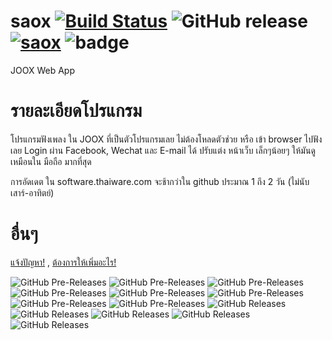 # saox [![Build Status](https://travis-ci.org/Quad-B/saox.svg?branch=master)](https://travis-ci.org/Quad-B/saox) ![GitHub release](https://img.shields.io/github/release-pre/boyphongsakorn/saox.svg?label=Latest%20Pre%20Version) [![saox](https://snapcraft.io/saox/badge.svg)](https://snapcraft.io/saox) ![badge](https://img.shields.io/github/downloads-pre/boyphongsakorn/saox/latest/total.svg?label=Download%20Pre-release%20total)
JOOX Web App

# รายละเอียดโปรแกรม
โปรแกรมฟังเพลง ใน JOOX ที่เป็นตัวโปรแกรมเลย ไม่ต้องโหลดตัวช่วย หรือ เข้า browser ไปฟังเลย
Login ผ่าน Facebook, Wechat และ E-mail ได้ 
ปรับแต่ง หน้าเว็บ เล็กๆน้อยๆ ให้มันดูเหมือนใน มือถือ มากที่สุด

การอัดเดต ใน software.thaiware.com จะช้ากว่าใน github ประมาณ 1 ถึง 2 วัน (ไม่นับเสาร์-อาทิตย์)

# อื่นๆ
[แจ้งปัญหา!](https://github.com/boyphongsakorn/saox/issues) , [ต้องการให้เพิ่มอะไร!](https://github.com/boyphongsakorn/saox/pulls)

![GitHub Pre-Releases](https://img.shields.io/github/downloads-pre/boyphongsakorn/saox/v1.6.1/total.svg?label=Download%20v1.6.1) ![GitHub Pre-Releases](https://img.shields.io/github/downloads-pre/boyphongsakorn/saox/v1.6.0/total.svg?label=Download%20v1.6.0) ![GitHub Pre-Releases](https://img.shields.io/github/downloads-pre/boyphongsakorn/saox/v1.5.5/total.svg?label=Download%20v1.5.5) ![GitHub Pre-Releases](https://img.shields.io/github/downloads-pre/boyphongsakorn/saox/v1.5.4/total.svg?label=Download%20v1.5.4) ![GitHub Pre-Releases](https://img.shields.io/github/downloads-pre/boyphongsakorn/saox/v1.5.3/total.svg?label=Download%20v1.5.3) ![GitHub Pre-Releases](https://img.shields.io/github/downloads-pre/boyphongsakorn/saox/v1.5.2/total.svg?label=Download%20v1.5.2) ![GitHub Pre-Releases](https://img.shields.io/github/downloads-pre/boyphongsakorn/saox/v1.5.1/total.svg?label=Download%20v1.5.1) ![GitHub Pre-Releases](https://img.shields.io/github/downloads-pre/boyphongsakorn/saox/v1.5/total.svg?label=Download%20v1.5) ![GitHub Releases](https://img.shields.io/github/downloads/boyphongsakorn/saox/v1.4/total.svg?label=Download%20v1.4) ![GitHub Releases](https://img.shields.io/github/downloads/boyphongsakorn/saox/v1.3/total.svg?label=Download%20v1.3) ![GitHub Releases](https://img.shields.io/github/downloads/boyphongsakorn/saox/v1.2/total.svg?label=Download%20v1.2) ![GitHub Releases](https://img.shields.io/github/downloads/boyphongsakorn/saox/v1.1/total.svg?label=Download%20v1.1) ![GitHub Releases](https://img.shields.io/github/downloads/boyphongsakorn/saox/v1.0/total.svg?label=Download%20v1.0) 
